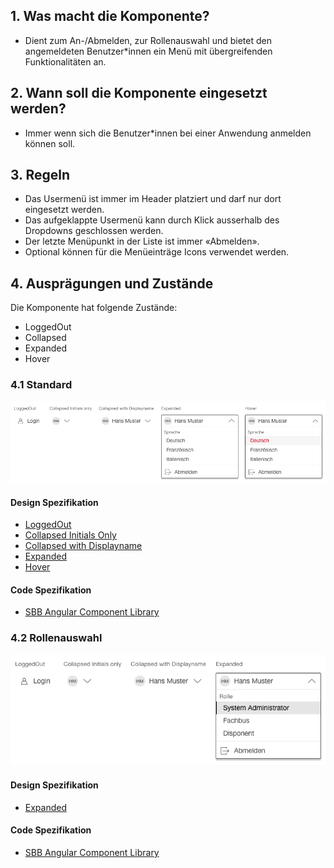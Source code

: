 ## 1. Was macht die Komponente?
* Dient zum An-/Abmelden, zur Rollenauswahl und bietet den angemeldeten Benutzer*innen ein Menü mit übergreifenden Funktionalitäten an.


## 2. Wann soll die Komponente eingesetzt werden?
* Immer wenn sich die Benutzer*innen bei einer Anwendung anmelden können soll.


## 3. Regeln
* Das Usermenü ist immer im Header platziert und darf nur dort eingesetzt werden.
* Das aufgeklappte Usermenü kann durch Klick ausserhalb des Dropdowns geschlossen werden.
* Der letzte Menüpunkt in der Liste ist immer «Abmelden».
* Optional können für die Menüeinträge Icons verwendet werden.


## 4. Ausprägungen und Zustände
Die Komponente hat folgende Zustände:
* LoggedOut
* Collapsed
* Expanded
* Hover

### 4.1 Standard
![Darstellung der Komponente Usermenü in der Standard Ausprägung](https://raw.githubusercontent.com/sbb-design-systems/design-system-webapp-documentation/master/documentation/components/usermenu/images/Usermenu_Default.png 'class: image')

#### Design Spezifikation
* [LoggedOut](https://www.sketch.com/s/58b25e4c-bf9c-4f74-973f-503538fcbea2/a/OKeRP8#Inspector)
* [Collapsed Initials Only](https://www.sketch.com/s/58b25e4c-bf9c-4f74-973f-503538fcbea2/a/qeQ7aPk#Inspector)
* [Collapsed with Displayname](https://www.sketch.com/s/58b25e4c-bf9c-4f74-973f-503538fcbea2/a/mYPKqz#Inspector)
* [Expanded](https://www.sketch.com/s/58b25e4c-bf9c-4f74-973f-503538fcbea2/a/DaEwqq#Inspector)
* [Hover](https://www.sketch.com/s/58b25e4c-bf9c-4f74-973f-503538fcbea2/a/j14rq0#Inspector)

#### Code Spezifikation
* [SBB Angular Component Library](https://angular.app.sbb.ch/angular/components/usermenu)

### 4.2 Rollenauswahl
![Darstellung der Komponente Usermenü mit Rollenauswahl](https://raw.githubusercontent.com/sbb-design-systems/design-system-webapp-documentation/master/documentation/components/usermenu/images/Usermenu_Rollenauswahl.png 'class: image')

#### Design Spezifikation
* [Expanded](https://www.sketch.com/s/58b25e4c-bf9c-4f74-973f-503538fcbea2/a/dAgjqZ#Inspector)

#### Code Spezifikation
* [SBB Angular Component Library](https://angular.app.sbb.ch/angular/components/usermenu)